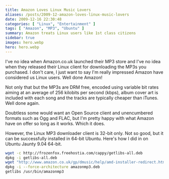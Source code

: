 ```yaml
---
title: Amazon Loves Linux Music Lovers
aliases: /posts/2009-12-amazon-loves-linux-music-lovers
date: 2009-12-16 22:30:48
categories: [ "Linux", "Entertainment" ]
tags: [ "Amazon", "MP3", "Ubuntu" ]
summary: Amazon treats Linux users like 1st class citizens
sidebar: true
images: hero.webp
hero: hero.webp
---
```


I've no idea when Amazon.co.uk launched their MP3 store and I've no idea when
they released their Linux client for downloading the MP3s you purchased. I
don't care, I just want to say I'm really impressed Amazon have considered us
Linux users. Well done Amazon!

Not only that but the MP3s are DRM free, encoded using variable bit rates aiming
at an average of 256 kilobits per second (kbps), album cover art is included with
each song and the tracks are typically cheaper than iTunes. Well done again.

Doubtless some would want an Open Source client and unencumbered formats such as
Ogg and FLAC, but I'm pretty happy with what Amazon have on offer so long as it
works. Which it does.

However, the Linux MP3 downloader client is 32-bit only. Not so good, but
it can be successfully installed in 64-bit Ubuntu. Here's how I did in on
Ubuntu Jaunty 9.04 64-bit.

```bash
wget -c http://frozenfox.freehostia.com/cappy/getlibs-all.deb
dpkg -i getlibs-all.deb    
wget "http://www.amazon.co.uk/gp/dmusic/help/amd-installer-redirect.html/ref=dm_amd_linux_ubuntu?ie=UTF8&forceos=LINUX&callingPage=%2Fgp%2Fdmusic%2Fhelp%2Famd.html&linux_Ubuntu.x=1" -O amazonmp3.deb
dpkg -i --force-architecture amazonmp3.deb
getlibs /usr/bin/amazonmp3
```
